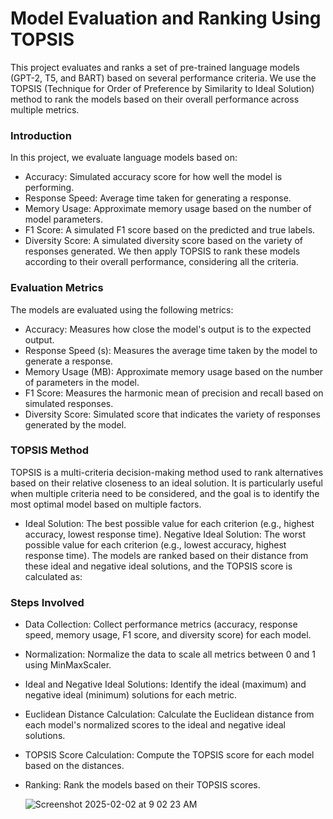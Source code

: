 # Model Evaluation and Ranking Using TOPSIS
This project evaluates and ranks a set of pre-trained language models (GPT-2, T5, and BART) based on several performance criteria. We use the TOPSIS (Technique for Order of Preference by Similarity to Ideal Solution) method to rank the models based on their overall performance across multiple metrics.

### Introduction
In this project, we evaluate language models based on:

- Accuracy: Simulated accuracy score for how well the model is performing.
- Response Speed: Average time taken for generating a response.
- Memory Usage: Approximate memory usage based on the number of model parameters.
- F1 Score: A simulated F1 score based on the predicted and true labels.
- Diversity Score: A simulated diversity score based on the variety of responses generated.
We then apply TOPSIS to rank these models according to their overall performance, considering all the criteria.

### Evaluation Metrics
The models are evaluated using the following metrics:

- Accuracy: Measures how close the model's output is to the expected output.
- Response Speed (s): Measures the average time taken by the model to generate a response.
- Memory Usage (MB): Approximate memory usage based on the number of parameters in the model.
- F1 Score: Measures the harmonic mean of precision and recall based on simulated responses.
- Diversity Score: Simulated score that indicates the variety of responses generated by the model.
### TOPSIS Method
TOPSIS is a multi-criteria decision-making method used to rank alternatives based on their relative closeness to an ideal solution. It is particularly useful when multiple criteria need to be considered, and the goal is to identify the most optimal model based on multiple factors.

- Ideal Solution: The best possible value for each criterion (e.g., highest accuracy, lowest response time).
Negative Ideal Solution: The worst possible value for each criterion (e.g., lowest accuracy, highest response time).
The models are ranked based on their distance from these ideal and negative ideal solutions, and the TOPSIS score is calculated as:

### Steps Involved
- Data Collection: Collect performance metrics (accuracy, response speed, memory usage, F1 score, and diversity score) for each model.
- Normalization: Normalize the data to scale all metrics between 0 and 1 using MinMaxScaler.
- Ideal and Negative Ideal Solutions: Identify the ideal (maximum) and negative ideal (minimum) solutions for each metric.
- Euclidean Distance Calculation: Calculate the Euclidean distance from each model's normalized scores to the ideal and negative ideal solutions.
- TOPSIS Score Calculation: Compute the TOPSIS score for each model based on the distances.
- Ranking: Rank the models based on their TOPSIS scores.

  ![Screenshot 2025-02-02 at 9 02 23 AM](https://github.com/user-attachments/assets/1eb04f7e-8f3b-44d5-8118-b7f7373cceae)


